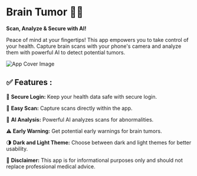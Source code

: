 # Brain Tumor 📱🧠 
**Scan, Analyze & Secure with AI!**

Peace of mind at your fingertips! This app empowers you to take control of your health. Capture brain scans with your phone's camera and analyze them with powerful AI to detect potential tumors.

![App Cover Image](https://github.com/user-attachments/assets/94d95080-3eb2-4dd4-987e-ca2b82f1783c)


## ✅ Features :

🚪 **Secure Login:** Keep your health data safe with secure login. 

📸 **Easy Scan:** Capture scans directly within the app. 

🤖 **AI Analysis:** Powerful AI analyzes scans for abnormalities. 

⚠️ **Early Warning:** Get potential early warnings for brain tumors.

🌗 **Dark and Light Theme:** Choose between dark and light themes for better usability.

🥼 **Disclaimer:** This app is for informational purposes only and should not replace professional medical advice.
